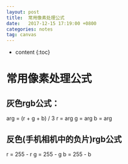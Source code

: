 ```yaml
---
layout: post
title:  常用像素处理公式
date:   2017-12-15 17:19:00 +0800
categories: notes
tag: canvas
---
```


* content
{:toc}


# 常用像素处理公式
## 灰色rgb公式：
arg = (r + g + b) / 3
r = arg
g = arg
b = arg

## 反色(手机相机中的负片)rgb公式
r = 255 - r
g = 255 - g
b = 255 - b
